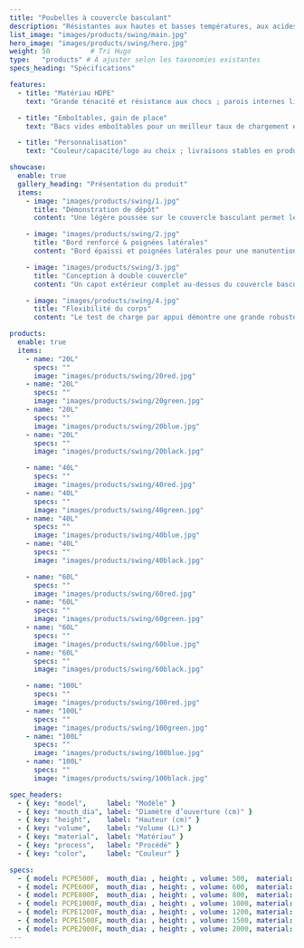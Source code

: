 ```yaml
---
title: "Poubelles à couvercle basculant"
description: "Résistantes aux hautes et basses températures, aux acides et aux alcalins, anticorrosion, longue durée de vie."
list_image: "images/products/swing/main.jpg"
hero_image: "images/products/swing/hero.jpg"
weight: 50          # Tri Hugo
type:   "products" # À ajuster selon les taxonomies existantes
specs_heading: "Spécifications"

features:
  - title: "Matériau HDPE"
    text: "Grande ténacité et résistance aux chocs ; parois internes lisses limitant les dépôts ; vieillissement lent à long terme."

  - title: "Emboîtables, gain de place"
    text: "Bacs vides emboîtables pour un meilleur taux de chargement et une rotation plus efficace."

  - title: "Personnalisation"
    text: "Couleur/capacité/logo au choix ; livraisons stables en production de série."

showcase:
  enable: true
  gallery_heading: "Présentation du produit"
  items:
    - image: "images/products/swing/1.jpg"
      title: "Démonstration de dépôt"
      content: "Une légère poussée sur le couvercle basculant permet le dépôt ; retour automatique pour plus d’hygiène."

    - image: "images/products/swing/2.jpg"
      title: "Bord renforcé & poignées latérales"
      content: "Bord épaissi et poignées latérales pour une manutention aisée et une structure renforcée."

    - image: "images/products/swing/3.jpg"
      title: "Conception à double couvercle"
      content: "Un capot extérieur complet au-dessus du couvercle basculant maintient la propreté et limite les odeurs."

    - image: "images/products/swing/4.jpg"
      title: "Flexibilité du corps"
      content: "Le test de charge par appui démontre une grande robustesse et durabilité."

products:
  enable: true
  items:
    - name: "20L"
      specs: ""
      image: "images/products/swing/20red.jpg"
    - name: "20L"
      specs: ""
      image: "images/products/swing/20green.jpg"
    - name: "20L"
      specs: ""
      image: "images/products/swing/20blue.jpg"
    - name: "20L"
      specs: ""
      image: "images/products/swing/20black.jpg"

    - name: "40L"
      specs: ""
      image: "images/products/swing/40red.jpg"
    - name: "40L"
      specs: ""
      image: "images/products/swing/40green.jpg"
    - name: "40L"
      specs: ""
      image: "images/products/swing/40blue.jpg"
    - name: "40L"
      specs: ""
      image: "images/products/swing/40black.jpg"

    - name: "60L"
      specs: ""
      image: "images/products/swing/60red.jpg"
    - name: "60L"
      specs: ""
      image: "images/products/swing/60green.jpg"
    - name: "60L"
      specs: ""
      image: "images/products/swing/60blue.jpg"
    - name: "60L"
      specs: ""
      image: "images/products/swing/60black.jpg"

    - name: "100L"
      specs: ""
      image: "images/products/swing/100red.jpg"
    - name: "100L"
      specs: ""
      image: "images/products/swing/100green.jpg"
    - name: "100L"
      specs: ""
      image: "images/products/swing/100blue.jpg"
    - name: "100L"
      specs: ""
      image: "images/products/swing/100black.jpg"

spec_headers:
  - { key: "model",     label: "Modèle" }
  - { key: "mouth_dia", label: "Diamètre d’ouverture (cm)" }
  - { key: "height",    label: "Hauteur (cm)" }
  - { key: "volume",    label: "Volume (L)" }
  - { key: "material",  label: "Matériau" }
  - { key: "process",   label: "Procédé" }
  - { key: "color",     label: "Couleur" }

specs:
  - { model: PCPE500F,  mouth_dia: , height: , volume: 500,  material: PE, process: Soufflage, color: Blanc / Bleu }
  - { model: PCPE600F,  mouth_dia: , height: , volume: 600,  material: PE, process: Soufflage, color: Blanc / Bleu }
  - { model: PCPE800F,  mouth_dia: , height: , volume: 800,  material: PE, process: Soufflage, color: Blanc / Bleu }
  - { model: PCPE1000F, mouth_dia: , height: , volume: 1000, material: PE, process: Soufflage, color: Blanc / Bleu }
  - { model: PCPE1200F, mouth_dia: , height: , volume: 1200, material: PE, process: Soufflage, color: Blanc / Bleu }
  - { model: PCPE1500F, mouth_dia: , height: , volume: 1500, material: PE, process: Soufflage, color: Blanc / Bleu }
  - { model: PCPE2000F, mouth_dia: , height: , volume: 2000, material: PE, process: Soufflage, color: Blanc / Bleu }
---
```


